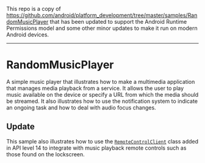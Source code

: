 This repo is a copy of https://github.com/android/platform_development/tree/master/samples/RandomMusicPlayer that has been updated to support the Android Runtime Permissions model and some other minor updates to make it run on modern Android devices.

---

# RandomMusicPlayer

A simple music player that illustrates how to make a multimedia application
that manages media playback from a service. It allows the user to play music
available on the device or specify a URL from which the media should be
streamed.  It also illustrates how to use the notification system to indicate
an ongoing task and how to deal with audio focus changes.</p>

## Update
This sample also illustrates how to use the
<code><a href="../../../reference/android/media/RemoteControlClient.html">RemoteControlClient</a></code>
class added in API level 14 to integrate with music playback remote controls
such as those found on the lockscreen.
